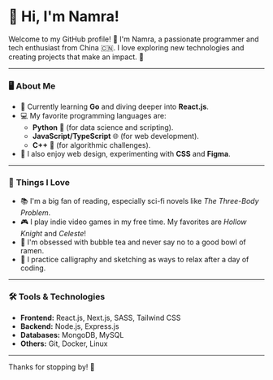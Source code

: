 # 👋 Hi, I'm Namra!

Welcome to my GitHub profile! 🚀 I'm Namra, a passionate programmer and tech enthusiast from China 🇨🇳. I love exploring new technologies and creating projects that make an impact. 🌸

---

### 🖥️ **About Me** 
- 🌱 Currently learning **Go** and diving deeper into **React.js**.  
- 💻 My favorite programming languages are:
  - **Python** 🐍 (for data science and scripting).  
  - **JavaScript/TypeScript** 🌐 (for web development).  
  - **C++** 🚀 (for algorithmic challenges).  
- 🎨 I also enjoy web design, experimenting with **CSS** and **Figma**.  

---

### 🌟 **Things I Love**
- 📚 I'm a big fan of reading, especially sci-fi novels like *The Three-Body Problem*.  
- 🎮 I play indie video games in my free time. My favorites are *Hollow Knight* and *Celeste*!  
- 🧋 I'm obsessed with bubble tea and never say no to a good bowl of ramen.  
- 🌸 I practice calligraphy and sketching as ways to relax after a day of coding.

---

### 🛠️ **Tools & Technologies**
- **Frontend:** React.js, Next.js, SASS, Tailwind CSS  
- **Backend:** Node.js, Express.js  
- **Databases:** MongoDB, MySQL  
- **Others:** Git, Docker, Linux  

---

Thanks for stopping by! 🌻  
